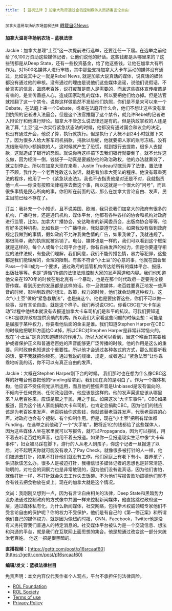 ```yaml
---
title: 【 蓝枫法律 】加拿大政府通过金钱控制媒体从而损害言论自由
---
```

`加拿大温哥华扬帆农场蓝枫法律` [轉載自GNews](https://gnews.org/zh-hans/2451690/)

#### **加拿大温哥华扬帆农场 – 蓝枫法律**
    
Jackie：加拿大总理“土豆”这一次提前进行选举，还要连任一下届。在选举之前他给了6,100万资助这些媒体记者，让他们说他的好话。这些钱都是从哪里来的？这些钱都是从Deep State，还有一些投资基金，给了他这些钱，让他在加拿大有所作为。对1500名媒体人进行审核，其中那些支持加拿大大卡车运动的媒体没有通过，比如说其中之一就是Rebel News, 就是加拿大说真话的媒体，说真话的媒体都没有通过他的审核。没有通过的理由是说他们这些媒体造谣，说他们说假话，不给真实的信息，蛊惑老百姓，说打疫苗是商人是需要的，而且这些媒体宣传疫苗是有害的，是宣传蛊惑人心，造成国家动乱的媒体，所以要把他们给办掉。但是法官就推翻了这一个禁令。说你这样做虽然不发给他们执照，你们是不是来可以来一个Debate，在法庭上来一个Debate，或者在法庭开什么会，他们不想让这些没有拿到执照的记者进入法庭会，但是这个法官推翻了这个禁令，就允许Rebel的记者进入辩论厅和他进行辩论。加拿大不管怎么说法律还是有的。但是执政掌权的人还是说了算, “土豆”这一次实行紧急状态法的时候，他都没有通过国会和议会的决定，也没有通过开会，他说了算，执行就执行。但是执行了大概不到24小时就撤下来了。因为很多人给大客车司机捐款，捐款以后呢，他就要把人家的账号冻结。没有冻结账号的小额捐款的人，这时候就产生了恐慌，就到银行去提款，很多人去提款，这就造成了银行的恐慌。就说你再这样搞下去我们银行就要倒了，就不允许这么做，因为经济一倒，钱袋子一动真是要威胁他的政治政权，他的办法就奏效了，就立刻停止。所以在加拿大现在来看，Justin Trudeau彻底玩弄了法律，置法律于不顾。我作为一个老百姓敢这么说话，就是看加拿大宪法的程序。他没有尊重宪法的程序，他用了一个《紧急状态法》。我也不去指责他是对还是不对，我就指责他一点——你没有按照法律程序去做这个事，所以这就是一个很大的“问号”，而且很多事情是民心所向的事，你阻断在前面的话，那么在加拿大言论自由、发声，民主目前已经不存在了。
 
汀兰：我补充一个小知识，且不说美国、欧洲，我只说我们加拿大的政府有很多的机构，广播电台，还是通讯机构，媒体平台，他都有各种各样的协会和机构对政府进行监管，比如，加拿大广播协会，安达略省的新闻委员会，出版商协会等等，他有好多这种机构，比如我是一个广播电台，我就要遵守这些，如果我没有做到政府规定我做到的事情，假如政府不允许我做色情的广告，如果我做了，我就违规了。那很简单，我的执照就被吊销了。电台、媒体也是一样的，我们可以看到这个框架就是这样的，每个人或每个公司平台也好，你有自由发声的权力，但是你要遵守相应的法律法规，有些我们理解，我们同意，我们不能传播色情，暴力等犯罪，这些都是我们能理解的，合理的限制。有些不符合“小土豆”的心意的事，他就在国会里Pass一个Bill成为一个要求，通过政府的监管机构传达给所有的媒体平台、报纸、出版社等等。也是“遵循”所谓的法律法规控制大家的发声渠道和内容。我们也知道他父亲在1970年的时候在魁北克有一个暴动，也是在那个时代政府一定要完全接管传媒。看到历史的发展都是这样的话。你一旦做媒体，老百姓要真正地发一些声音的时候，影响到政府的想法，政策，权力的时候，他们就会动用这种权力。这次“小土豆”做的“紧急救助法”，也是搞这个。他也是要接管这些，你们不可以做一些事，没有言论自由，就是这个样子。我们再说说CBC。你看CBC在“大卡车运动”过程中他根本就没有去报道加拿大卡车司机们是和平的抗议。可我们要知道CBC是联邦政府提供资助的机构。所以我们大家看这些问题的时候会想：可能是是屈服于某种权力，你要看他后面的金主是谁。我们知道Stephen Harper在CBC的时候他把联邦方面给Cut掉，所以CBC对Stephen Harper是非常非常恼火的。现在“小土豆”是真的知道媒体的作用力。所以大家可以看到，当这个喉舌其实要维护或者保护正义和普通老百姓的声音能够更广泛传播的时候，他的作用是这么的重要。同时政府也知道这个重要性。所以他才会通过各种各式的方式，那么就要听我的话，要不我就把你锁死。通过我说的规律、规定，或者通过 “紧急法案”让你乖乖地听我的话，你不可以有真正自由的发声。
 
Jackie：大概在Stephen Harper刚下台的时候。 我们那时也在想为什么像CBC这样的好电台他要把他的Funding给拿到，我们现在真的是明白了。作为一个媒体机构，他应该不受任何党派所运用，而且他的整個声音是Unbiased是沒有偏向的，不倾向于任何党派、任何政治团体，他应该是这样的。他的发声渠道应该从哪里來？从老百姓来，应该是取之于民，用之于民。如果这次“大卡车事件”，CBC如果报道，因为这个钱人家能捐助大卡车司机，也肯定会捐助CBC。因为他们的钱应该是为老百姓来发声，老百姓给你这些钱，你就该替老百姓发声，代表老百姓的心声。对政府也会有个扼制、有个抑制作用。但是，现在“小土豆”把所有媒体都Funding。在选举之前他动了一个“大手笔”，把将近1亿的钱都给了这些媒体人，因为这些媒体人坐在家里就可以写报告，就可以Propaganda，因为可以掙钱，用不着去听老百姓的声音，也用不着去报道。如果你一旦报道现实生活中像“大卡车事件”，妇女被马踩在脚下，游行的人从老人到孩子，你这个记者一旦报道了以后，对不起明天你就可能没有收入了Pay Check。就像很多被打针的人一样，他们被迫去打针，如果不打针他们就没有工作。他们家庭上有老下有小，要养孩子，供贷款该怎么办。很多人是被迫打针，我相信很多媒体记者的思想也是非常清楚、聪明的，对社会的洞察力也是非常敏锐的，因为他们没有说真话，因为他们害怕，就像打针一样，不打针就会失去工作失去饭碗。不为他们写报告歌功颂德他们就不会有钱去把食物放在桌上。现在的加拿大就是这个情况。
 
文尚：我刚刚又想到一点，因为有言论自由相关的法律，Deep State和黑暗势力没办法通过控制政府的方式像中共国一样来控制新闻媒体，他直接跳过政府这一层，通过媒体私有化，为什么新闻媒体，社交网络，包括学术权威领域专家他们不受言论自由的保护呢？你的权力不受保护，他们是有自己的《第一修正案》和所谓他们自己的媒体权力，就是因为像纽约时报，CNN，Facebook，Twitter他是没有义务托管我们普通人的特定消息的。社交媒体平台被认为是一个交流信息、想法和沟通的平台，就是我们在互联网上面思想的集合。他是想通过改变这一部分来统治老百姓。 他这一招是很黑暗的。
 
**直播视频：**[https://gettr.com/post/p16srcaaf60](https://gettr.com/post/p16srcaaf60)
 
**编辑/发文：蓝枫法律栏目**

免责声明：本文内容仅代表作者个人观点，平台不承担任何法律风险。
  
- [ROL Foundation](https://rolfoundation.org/)
- [ROL Society](https://rolsociety.org/)
- [Terms of use](https://gnews.org/terms-of-use-3/)
- [Privacy Policy](https://gnews.org/privacy-policy/)
